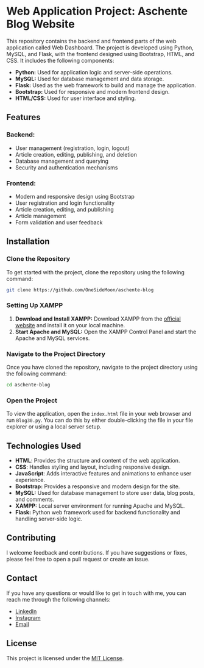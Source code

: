 # Web Application Project: Aschente Blog Website

This repository contains the backend and frontend parts of the web application called Web Dashboard. The project is developed using Python, MySQL, and Flask, with the frontend designed using Bootstrap, HTML, and CSS. It includes the following components:

- **Python:** Used for application logic and server-side operations.
- **MySQL:** Used for database management and data storage.
- **Flask:** Used as the web framework to build and manage the application.
- **Bootstrap:** Used for responsive and modern frontend design.
- **HTML/CSS:** Used for user interface and styling.

## Features

### Backend:

- User management (registration, login, logout)
- Article creation, editing, publishing, and deletion
- Database management and querying
- Security and authentication mechanisms

### Frontend:

- Modern and responsive design using Bootstrap
- User registration and login functionality
- Article creation, editing, and publishing
- Article management
- Form validation and user feedback


## Installation

### Clone the Repository

To get started with the project, clone the repository using the following command:

```bash
git clone https://github.com/OneSideMoon/aschente-blog
```

### Setting Up XAMPP

1. **Download and Install XAMPP:** Download XAMPP from the [official website](https://www.apachefriends.org/index.html) and install it on your local machine.
2. **Start Apache and MySQL:** Open the XAMPP Control Panel and start the Apache and MySQL services.

### Navigate to the Project Directory

Once you have cloned the repository, navigate to the project directory using the following command:

```bash
cd aschente-blog
```

### Open the Project

To view the application, open the `index.html` file in your web browser and run `Blog30.py`. You can do this by either double-clicking the file in your file explorer or using a local server setup.


## Technologies Used

- **HTML**: Provides the structure and content of the web application.
- **CSS**: Handles styling and layout, including responsive design.
- **JavaScript**: Adds interactive features and animations to enhance user experience.
- **Bootstrap:** Provides a responsive and modern design for the site.
- **MySQL:** Used for database management to store user data, blog posts, and comments.
- **XAMPP:** Local server environment for running Apache and MySQL.
- **Flask:** Python web framework used for backend functionality and handling server-side logic.


## Contributing

I welcome feedback and contributions. If you have suggestions or fixes, please feel free to open a pull request or create an issue.


## Contact

If you have any questions or would like to get in touch with me, you can reach me through the following channels:
- [LinkedIn](https://www.linkedin.com/in/muhammet-batuhan-sahin-965b81216/)
- [Instagram](https://www.instagram.com/one.side.moon/)
- [Email](mailto:batuhansahin9040@gmail.com)


## License

This project is licensed under the [MIT License](https://github.com/OneSideMoon/frontend-mentor-challenge/blob/main/LICENSE).
